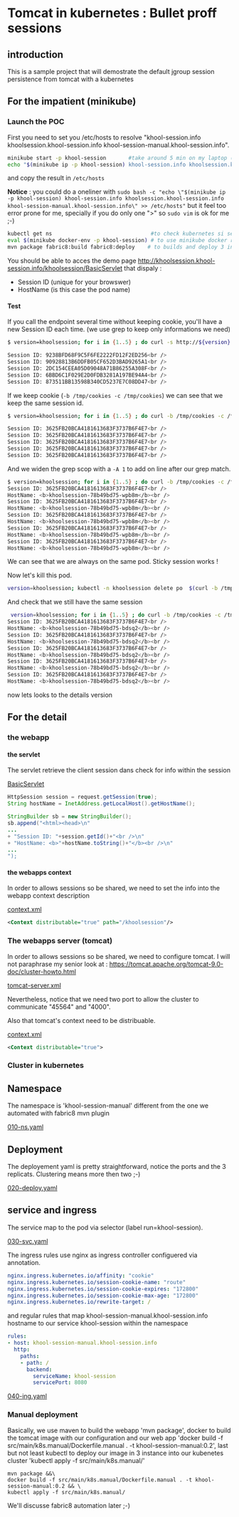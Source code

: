 # Tomcat in kubernetes : Bullet proff sessions

## introduction

This is a sample project that will demostrate the default jgroup session persistence from tomcat with a kubernetes

## For the impatient (minikube)

### Launch the POC

First you need to set you /etc/hosts to resolve "khool-session.info khoolsession.khool-session.info khool-session-manual.khool-session.info".

```bash
minikube start -p khool-session       #take around 5 min on my laptop (I use Virtualbox engine).
echo "$(minikube ip -p khool-session) khool-session.info khoolsession.khool-session.info khool-session-manual.khool-session.info"
```

and copy the result in `/etc/hosts`

**Notice** : you could do a oneliner with `sudo bash -c "echo \"$(minikube ip -p khool-session) khool-session.info khoolsession.khool-session.info khool-session-manual.khool-session.info\" >> /etc/hosts"` but it feel too error prone for me, specially if you do only one ">" so `sudo vim` is ok for me ;-)

```bash
kubectl get ns                               #to check kubernetes si set correctly
eval $(minikube docker-env -p khool-session) # to use minikube docker registry
mvn package fabric8:build fabric8:deploy    # to builds and deploy 3 instance (it take around 5 minutes also)
```

You should be able to acces the demo page <http://khoolsession.khool-session.info/khoolsession/BasicServlet>
that dispaly :

- Session ID (unique for your browswer)
- HostName (is this case the pod name)

#### Test 

If you call the endpoint several time without keeping cookie, you'll have a new Session ID each time. (we use grep to keep only informations we need)

```bash
$ version=khoolsession; for i in {1..5} ; do curl -s http://${version}.khool-session.info/khoolsession/BasicServlet | grep "Session ID:"; done

Session ID: 9238BFD68F9C5F6FE2222FD12F2ED256<br />
Session ID: 90928813B6DDFB05CF652D3BAD9265A1<br />
Session ID: 2DC154CEEA05D09048A71B86255A308F<br />
Session ID: 6BBD6C1F029E2D0FDB3281A197BE94A4<br />
Session ID: 873511BB13598B340CD5237E7C08DD47<br />

```

If we keep cookie (`-b /tmp/cookies -c /tmp/cookies`) we can see that we keep the same session id.

```bash
$ version=khoolsession; for i in {1..5} ; do curl -b /tmp/cookies -c /tmp/cookies -s http://${version}.khool-session.info/khoolsession/BasicServlet | grep "Session ID:"; done

Session ID: 3625FB20BCA4181613683F3737B6F4E7<br />
Session ID: 3625FB20BCA4181613683F3737B6F4E7<br />
Session ID: 3625FB20BCA4181613683F3737B6F4E7<br />
Session ID: 3625FB20BCA4181613683F3737B6F4E7<br />
Session ID: 3625FB20BCA4181613683F3737B6F4E7<br />

```

And we widen the grep scop with a `-A 1` to add on line after our grep match.

```bash
$ version=khoolsession; for i in {1..5} ; do curl -b /tmp/cookies -c /tmp/cookies -s http://${version}.khool-session.info/khoolsession/BasicServlet | grep -A1 "Session ID:"; done
Session ID: 3625FB20BCA4181613683F3737B6F4E7<br />
HostName: <b>khoolsession-78b49bd75-wpb8m</b><br />
Session ID: 3625FB20BCA4181613683F3737B6F4E7<br />
HostName: <b>khoolsession-78b49bd75-wpb8m</b><br />
Session ID: 3625FB20BCA4181613683F3737B6F4E7<br />
HostName: <b>khoolsession-78b49bd75-wpb8m</b><br />
Session ID: 3625FB20BCA4181613683F3737B6F4E7<br />
HostName: <b>khoolsession-78b49bd75-wpb8m</b><br />
Session ID: 3625FB20BCA4181613683F3737B6F4E7<br />
HostName: <b>khoolsession-78b49bd75-wpb8m</b><br />
```

We can see that we are always on the same pod. Sticky session works !

Now let's kill this pod.

```bash
version=khoolsession; kubectl -n khoolsession delete po  $(curl -b /tmp/cookies -c /tmp/cookies -s http://${version}.khool-session.info/khoolsession/BasicServlet | grep "HostName" | awk -F"<|>" '{print $3}')
```

And check that we still have the same session

```bash
 version=khoolsession; for i in {1..5} ; do curl -b /tmp/cookies -c /tmp/cookies -s http://${version}.khool-session.info/khoolsession/BasicServlet | grep -A1 "Session ID:"; done
Session ID: 3625FB20BCA4181613683F3737B6F4E7<br />
HostName: <b>khoolsession-78b49bd75-bdsq2</b><br />
Session ID: 3625FB20BCA4181613683F3737B6F4E7<br />
HostName: <b>khoolsession-78b49bd75-bdsq2</b><br />
Session ID: 3625FB20BCA4181613683F3737B6F4E7<br />
HostName: <b>khoolsession-78b49bd75-bdsq2</b><br />
Session ID: 3625FB20BCA4181613683F3737B6F4E7<br />
HostName: <b>khoolsession-78b49bd75-bdsq2</b><br />
Session ID: 3625FB20BCA4181613683F3737B6F4E7<br />
HostName: <b>khoolsession-78b49bd75-bdsq2</b><br />
```

now lets looks to the details version

## For the detail

### the webapp

#### the servlet

The servlet retrieve the client session dans check for info within the session

[BasicServlet](src/main/java/io/github/kandefromparis/khool/tomcat/kube/BasicServlet.java)

<!-- look for insert tag -->
```java
HttpSession session = request.getSession(true);
String hostName = InetAddress.getLocalHost().getHostName();

StringBuilder sb = new StringBuilder();
sb.append("<html><head>\n"
...
+ "Session ID: "+session.getId()+"<br />\n"
+ "HostName: <b>"+hostName.toString()+"</b><br />\n"
...
");

```

#### the webapps context

In order to allows sessions so be shared, we need to set the info into the webapp context description 

[context.xml](src/main/webapp/META-INF/context.xml)

```xml
<Context distributable="true" path="/khoolsession"/>
```

### The webapps server (tomcat)

In order to allows sessions so be shared, we need to configure tomcat. I will not paraphrase my senior look at : https://tomcat.apache.org/tomcat-9.0-doc/cluster-howto.html

[tomcat-server.xml](src/main/conf/conf-tomcat-server.xml)

Nevertheless, notice that we need two port to allow the cluster to communicate "45564" and "4000".

Also that tomcat's context need to be distribuable.
<!-- It might be tweak later ?-->

[context.xml](src/main/conf/conf-context.xml)

```xml
<Context distributable="true">
```

### Cluster in kubernetes

## Namespace

The namespace is 'khool-session-manual' different from the one we automated with fabric8 mvn plugin

[010-ns.yaml](src/main/k8s.manual/010-ns.yaml)

## Deployment

The deployement yaml is pretty straightforward, notice the ports and the 3 replicats. Clustering means more then two ;-)

[020-deploy.yaml](src/main/k8s.manual/020-deploy.yaml)
<!-- @todo check for the sessionAffinity into a real cluster -->

## service and ingress

The service map to the pod via selector (label run=khool-session).

[030-svc.yaml](src/main/k8s.manual/030-svc.yaml)

The ingress rules use nginx as ingress controller configuered via annotation.

```yaml
nginx.ingress.kubernetes.io/affinity: "cookie"
nginx.ingress.kubernetes.io/session-cookie-name: "route"
nginx.ingress.kubernetes.io/session-cookie-expires: "172800"
nginx.ingress.kubernetes.io/session-cookie-max-age: "172800"
nginx.ingress.kubernetes.io/rewrite-target: /
```

and regular rules that map khool-session-manual.khool-session.info hostname to our service khool-session within the namespace

```yaml
rules:
- host: khool-session-manual.khool-session.info
  http:
    paths:
    - path: /
      backend:
        serviceName: khool-session
        servicePort: 8080
```

[040-ing.yaml](src/main/k8s.manual/030-ing.yaml)

### Manual deployment

Basically, we use maven to build the webapp 'mvn package', docker to build the tomcat image with our configuration and our web app 'docker build -f src/main/k8s.manual/Dockerfile.manual . -t khool-session-manual:0.2', last but not least kubectl to deploy our image in 3 instance into our kubenetes cluster
'kubectl apply -f src/main/k8s.manual/'

```
mvn package &&\
docker build -f src/main/k8s.manual/Dockerfile.manual . -t khool-session-manual:0.2 && \
kubectl apply -f src/main/k8s.manual/
```

We'll discusse fabric8 automation later ;-)